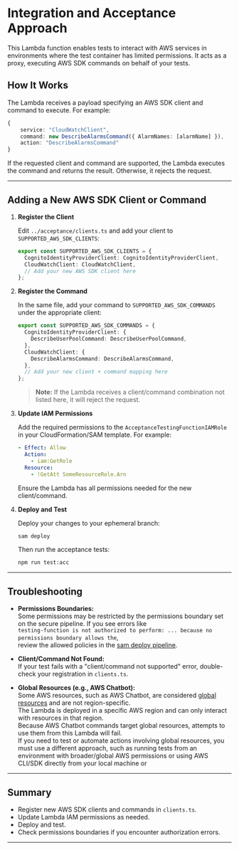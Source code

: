 # Integration and Acceptance Approach

This Lambda function enables tests to interact with AWS services in environments where the test container has limited permissions. It acts as a proxy, executing AWS SDK commands on behalf of your tests.

## How It Works

The Lambda receives a payload specifying an AWS SDK client and command to execute. For example:

```ts
{
    service: "CloudWatchClient",
    command: new DescribeAlarmsCommand({ AlarmNames: [alarmName] }),
    action: "DescribeAlarmsCommand"
}
```

If the requested client and command are supported, the Lambda executes the command and returns the result. Otherwise, it rejects the request.

---

## Adding a New AWS SDK Client or Command

1. **Register the Client**

   Edit `../acceptance/clients.ts` and add your client to `SUPPORTED_AWS_SDK_CLIENTS`:

   ```ts
   export const SUPPORTED_AWS_SDK_CLIENTS = {
     CognitoIdentityProviderClient: CognitoIdentityProviderClient,
     CloudWatchClient: CloudWatchClient,
     // Add your new AWS SDK client here
   };
   ```

2. **Register the Command**

   In the same file, add your command to `SUPPORTED_AWS_SDK_COMMANDS` under the appropriate client:

   ```ts
   export const SUPPORTED_AWS_SDK_COMMANDS = {
     CognitoIdentityProviderClient: {
       DescribeUserPoolCommand: DescribeUserPoolCommand,
     },
     CloudWatchClient: {
       DescribeAlarmsCommand: DescribeAlarmsCommand,
     },
     // Add your new client + command mapping here
   };
   ```

   > **Note:** If the Lambda receives a client/command combination not listed here, it will reject the request.

3. **Update IAM Permissions**

   Add the required permissions to the `AcceptanceTestingFunctionIAMRole` in your CloudFormation/SAM template. For example:

   ```yaml
   - Effect: Allow
     Action:
       - iam:GetRole
     Resource:
       - !GetAtt SomeResourceRole.Arn
   ```

   Ensure the Lambda has all permissions needed for the new client/command.

4. **Deploy and Test**

   Deploy your changes to your ephemeral branch:

   ```sh
   sam deploy
   ```

   Then run the acceptance tests:

   ```sh
   npm run test:acc
   ```

---

## Troubleshooting

- **Permissions Boundaries:**  
  Some permissions may be restricted by the permissions boundary set on the secure pipeline. If you see errors like  
  `testing-function is not authorized to perform: ... because no permissions boundary allows the`,  
  review the allowed policies in the [sam deploy pipeline](https://github.com/govuk-one-login/devplatform-deploy/blob/main/sam-deploy-pipeline/template.yaml#L4256).

- **Client/Command Not Found:**  
  If your test fails with a "client/command not supported" error, double-check your registration in `clients.ts`.

- **Global Resources (e.g., AWS Chatbot):**  
  Some AWS resources, such as AWS Chatbot, are considered [global resources](https://docs.aws.amazon.com/general/latest/gr/aws-arns-and-namespaces.html#genref-arns) and are not region-specific.  
  The Lambda is deployed in a specific AWS region and can only interact with resources in that region.  
  Because AWS Chatbot commands target global resources, attempts to use them from this Lambda will fail.  
  If you need to test or automate actions involving global resources, you must use a different approach, such as running tests from an environment with broader/global AWS permissions or using AWS CLI/SDK directly from your local machine or

---

## Summary

- Register new AWS SDK clients and commands in `clients.ts`.
- Update Lambda IAM permissions as needed.
- Deploy and test.
- Check permissions boundaries if you encounter authorization errors.

---
